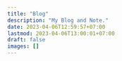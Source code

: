 ```yaml
---
title: "Blog"
description: "My Blog and Note."
date: 2023-04-06T12:59:57+07:00
lastmod: 2023-04-06T13:00:01+07:00
draft: false
images: []
---
```


